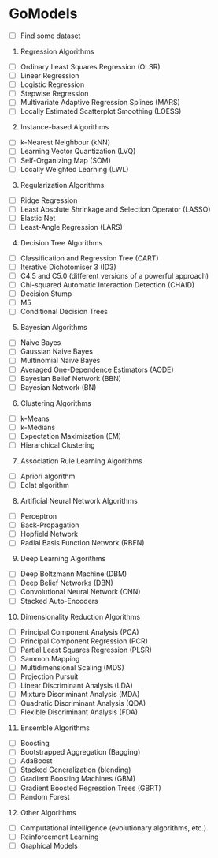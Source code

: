 # GoModels

- [ ] Find some dataset

1. Regression Algorithms
- [ ] Ordinary Least Squares Regression (OLSR)
- [ ] Linear Regression
- [ ] Logistic Regression
- [ ] Stepwise Regression
- [ ] Multivariate Adaptive Regression Splines (MARS)
- [ ] Locally Estimated Scatterplot Smoothing (LOESS)
2. Instance-based Algorithms
- [ ] k-Nearest Neighbour (kNN)
- [ ] Learning Vector Quantization (LVQ)
- [ ] Self-Organizing Map (SOM)
- [ ] Locally Weighted Learning (LWL)
3. Regularization Algorithms
- [ ] Ridge Regression
- [ ] Least Absolute Shrinkage and Selection Operator (LASSO)
- [ ] Elastic Net
- [ ] Least-Angle Regression (LARS)
4. Decision Tree Algorithms
- [ ] Classification and Regression Tree (CART)
- [ ] Iterative Dichotomiser 3 (ID3)
- [ ] C4.5 and C5.0 (different versions of a powerful approach)
- [ ] Chi-squared Automatic Interaction Detection (CHAID)
- [ ] Decision Stump
- [ ] M5
- [ ] Conditional Decision Trees
5. Bayesian Algorithms
- [ ] Naive Bayes
- [ ] Gaussian Naive Bayes
- [ ] Multinomial Naive Bayes
- [ ] Averaged One-Dependence Estimators (AODE)
- [ ] Bayesian Belief Network (BBN)
- [ ] Bayesian Network (BN)
6. Clustering Algorithms
- [ ] k-Means
- [ ] k-Medians
- [ ] Expectation Maximisation (EM)
- [ ] Hierarchical Clustering
7. Association Rule Learning Algorithms
- [ ] Apriori algorithm
- [ ] Eclat algorithm
8. Artificial Neural Network Algorithms
- [ ] Perceptron
- [ ] Back-Propagation
- [ ] Hopfield Network
- [ ] Radial Basis Function Network (RBFN)
9. Deep Learning Algorithms
- [ ] Deep Boltzmann Machine (DBM)
- [ ] Deep Belief Networks (DBN)
- [ ] Convolutional Neural Network (CNN)
- [ ] Stacked Auto-Encoders
10. Dimensionality Reduction Algorithms
- [ ] Principal Component Analysis (PCA)
- [ ] Principal Component Regression (PCR)
- [ ] Partial Least Squares Regression (PLSR)
- [ ] Sammon Mapping
- [ ] Multidimensional Scaling (MDS)
- [ ] Projection Pursuit
- [ ] Linear Discriminant Analysis (LDA)
- [ ] Mixture Discriminant Analysis (MDA)
- [ ] Quadratic Discriminant Analysis (QDA)
- [ ] Flexible Discriminant Analysis (FDA)
11. Ensemble Algorithms
- [ ] Boosting
- [ ] Bootstrapped Aggregation (Bagging)
- [ ] AdaBoost
- [ ] Stacked Generalization (blending)
- [ ] Gradient Boosting Machines (GBM)
- [ ] Gradient Boosted Regression Trees (GBRT)
- [ ] Random Forest
12. Other Algorithms
- [ ] Computational intelligence (evolutionary algorithms, etc.)
- [ ] Reinforcement Learning
- [ ] Graphical Models
